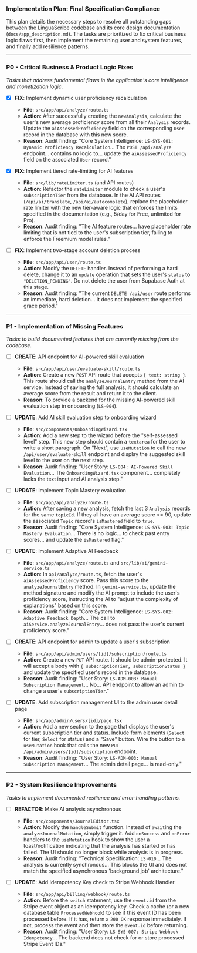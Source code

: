 ### **Implementation Plan: Final Specification Compliance**

This plan details the necessary steps to resolve all outstanding gaps between the LinguaScribe codebase and its core design documentation (`docs/app_description.md`). The tasks are prioritized to fix critical business logic flaws first, then implement the remaining user and system features, and finally add resilience patterns.

---

### **P0 - Critical Business & Product Logic Fixes**
*Tasks that address fundamental flaws in the application's core intelligence and monetization logic.*

- [x] **FIX**: Implement dynamic user proficiency recalculation
    - **File**: `src/app/api/analyze/route.ts`
    - **Action**: After successfully creating the `newAnalysis`, calculate the user's new average proficiency score from all their `Analysis` records. Update the `aiAssessedProficiency` field on the corresponding `User` record in the database with this new score.
    - **Reason**: Audit finding: "Core System Intelligence: `LS-SYS-001: Dynamic Proficiency Recalculation`... The `POST /api/analyze` endpoint... contains no logic to... update the `aiAssessedProficiency` field on the associated `User` record."

- [x] **FIX**: Implement tiered rate-limiting for AI features
    - **File**: `src/lib/rateLimiter.ts` (and API routes)
    - **Action**: Refactor the `rateLimiter` module to check a user's `subscriptionTier` from the database. In the AI API routes (`/api/ai/translate`, `/api/ai/autocomplete`), replace the placeholder rate limiter with the new tier-aware logic that enforces the limits specified in the documentation (e.g., 5/day for Free, unlimited for Pro).
    - **Reason**: Audit finding: "The AI feature routes... have placeholder rate limiting that is not tied to the user's subscription tier, failing to enforce the Freemium model rules."

- [ ] **FIX**: Implement two-stage account deletion process
    - **File**: `src/app/api/user/route.ts`
    - **Action**: Modify the `DELETE` handler. Instead of performing a hard delete, change it to an `update` operation that sets the user's `status` to `"DELETION_PENDING"`. Do not delete the user from Supabase Auth at this stage.
    - **Reason**: Audit finding: "The current `DELETE /api/user` route performs an immediate, hard deletion... It does not implement the specified grace period."

---

### **P1 - Implementation of Missing Features**
*Tasks to build documented features that are currently missing from the codebase.*

- [ ] **CREATE**: API endpoint for AI-powered skill evaluation
    - **File**: `src/app/api/user/evaluate-skill/route.ts`
    - **Action**: Create a new `POST` API route that accepts `{ text: string }`. This route should call the `analyzeJournalEntry` method from the AI service. Instead of saving the full analysis, it should calculate an average score from the result and return it to the client.
    - **Reason**: To provide a backend for the missing AI-powered skill evaluation step in onboarding (`LS-004`).

- [ ] **UPDATE**: Add AI skill evaluation step to onboarding wizard
    - **File**: `src/components/OnboardingWizard.tsx`
    - **Action**: Add a new step to the wizard before the "self-assessed level" step. This new step should contain a `textarea` for the user to write a short paragraph. On "Next", use `useMutation` to call the new `/api/user/evaluate-skill` endpoint and display the suggested skill level to the user on the next step.
    - **Reason**: Audit finding: "User Story: `LS-004: AI-Powered Skill Evaluation`... The `OnboardingWizard.tsx` component... completely lacks the text input and AI analysis step."

- [ ] **UPDATE**: Implement Topic Mastery evaluation
    - **File**: `src/app/api/analyze/route.ts`
    - **Action**: After saving a new analysis, fetch the last 3 `Analysis` records for the same `topicId`. If they all have an average score >= 90, update the associated `Topic` record's `isMastered` field to `true`.
    - **Reason**: Audit finding: "Core System Intelligence: `LS-SYS-003: Topic Mastery Evaluation`... There is no logic... to check past entry scores... and update the `isMastered` flag."

- [ ] **UPDATE**: Implement Adaptive AI Feedback
    - **File**: `src/app/api/analyze/route.ts` and `src/lib/ai/gemini-service.ts`
    - **Action**: In `api/analyze/route.ts`, fetch the user's `aiAssessedProficiency` score. Pass this score to the `analyzeJournalEntry` method. In `gemini-service.ts`, update the method signature and modify the AI prompt to include the user's proficiency score, instructing the AI to "adjust the complexity of explanations" based on this score.
    - **Reason**: Audit finding: "Core System Intelligence: `LS-SYS-002: Adaptive Feedback Depth`... The call to `aiService.analyzeJournalEntry`... does not pass the user's current proficiency score."

- [ ] **CREATE**: API endpoint for admin to update a user's subscription
    - **File**: `src/app/api/admin/users/[id]/subscription/route.ts`
    - **Action**: Create a new `PUT` API route. It should be admin-protected. It will accept a body with `{ subscriptionTier, subscriptionStatus }` and update the specified user's record in the database.
    - **Reason**: Audit finding: "User Story: `LS-ADM-003: Manual Subscription Management`... No... API endpoint to allow an admin to change a user's `subscriptionTier`."

- [ ] **UPDATE**: Add subscription management UI to the admin user detail page
    - **File**: `src/app/admin/users/[id]/page.tsx`
    - **Action**: Add a new section to the page that displays the user's current subscription tier and status. Include form elements (`Select` for tier, `Select` for status) and a "Save" button. Wire the button to a `useMutation` hook that calls the new `PUT /api/admin/users/[id]/subscription` endpoint.
    - **Reason**: Audit finding: "User Story: `LS-ADM-003: Manual Subscription Management`... The admin detail page... is read-only."

---

### **P2 - System Resilience Improvements**
*Tasks to implement documented resilience and error-handling patterns.*

- [ ] **REFACTOR**: Make AI analysis asynchronous
    - **File**: `src/components/JournalEditor.tsx`
    - **Action**: Modify the `handleSubmit` function. Instead of `await`ing the `analyzeJournalMutation`, simply trigger it. Add `onSuccess` and `onError` handlers to the `useMutation` hook to show the user a toast/notification indicating that the analysis has started or has failed. The UI should no longer block while analysis is in progress.
    - **Reason**: Audit finding: "Technical Specification: `LS-010`... The analysis is currently synchronous... This blocks the UI and does not match the specified asynchronous 'background job' architecture."

- [ ] **UPDATE**: Add Idempotency Key check to Stripe Webhook Handler
    - **File**: `src/app/api/billing/webhook/route.ts`
    - **Action**: Before the `switch` statement, use the `event.id` from the Stripe event object as an idempotency key. Check a cache (or a new database table `ProcessedWebhook`) to see if this event ID has been processed before. If it has, return a `200 OK` response immediately. If not, process the event and then store the `event.id` before returning.
    - **Reason**: Audit finding: "User Story: `LS-SYS-007: Stripe Webhook Idempotency`... The backend does not check for or store processed Stripe Event IDs."